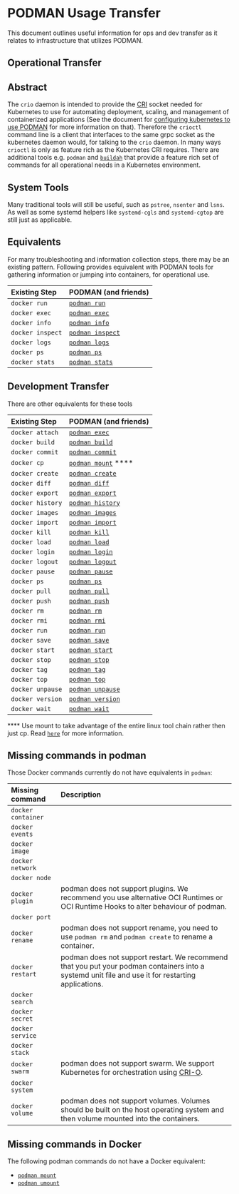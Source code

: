 # PODMAN Usage Transfer

This document outlines useful information for ops and dev transfer as it relates to infrastructure that utilizes PODMAN.

## Operational Transfer

## Abstract

The `crio` daemon is intended to provide the [CRI](https://github.com/kubernetes/community/blob/master/contributors/devel/container-runtime-interface.md) socket needed for Kubernetes to use for automating deployment, scaling, and management of containerized applications (See the document for [configuring kubernetes to use PODMAN](./kubernetes.md) for more information on that).
Therefore the `crioctl` command line is a client that interfaces to the same grpc socket as the kubernetes daemon would, for talking to the `crio` daemon.
In many ways `crioctl` is only as feature rich as the Kubernetes CRI requires.
There are additional tools e.g. `podman` and [`buildah`](https://github.com/projectatomic/buildah) that provide a feature rich set of commands for all operational needs in a Kubernetes environment.


## System Tools

Many traditional tools will still be useful, such as `pstree`, `nsenter` and `lsns`.
As well as some systemd helpers like `systemd-cgls` and `systemd-cgtop` are still just as applicable.

## Equivalents

For many troubleshooting and information collection steps, there may be an existing pattern.
Following provides equivalent with PODMAN tools for gathering information or jumping into containers, for operational use.

| Existing Step | PODMAN (and friends) |
| :--- | :--- |
| `docker run`  | [`podman run`](./docs/podman-run.1.md) |
| `docker exec` | [`podman exec`](./docs/podman-exec.1.md) |
| `docker info` | [`podman info`](./docs/podman-info.1.md)  |
| `docker inspect` | [`podman inspect`](./docs/podman-inspect.1.md)       |
| `docker logs` | [`podman logs`](./docs/podman-logs.1.md)                 |
| `docker ps`   | [`podman ps`](./docs/podman-ps.1.md) |
| `docker stats`| [`podman stats`](./docs/podman-stats.1.md)|

## Development Transfer

There are other equivalents for these tools

| Existing Step | PODMAN (and friends) |
| :--- | :--- |
| `docker attach` | [`podman exec`](./docs/podman-attach.1.md)|
| `docker build`  | [`podman build`](./docs/podman-build.1.md) |
| `docker commit` | [`podman commit`](./docs/podman-commit.1.md)|
| `docker cp`     | [`podman mount`](./docs/podman-cp.1.md) ****   |
| `docker create` | [`podman create`](./docs/podman-create.1.md)  |
| `docker diff`   | [`podman diff`](./docs/podman-diff.1.md)      |
| `docker export` | [`podman export`](./docs/podman-export.1.md)  |
| `docker history`| [`podman history`](./docs/podman-history.1.md)|
| `docker images` | [`podman images`](./docs/podman-images.1.md)  |
| `docker import` | [`podman import`](./docs/podman-import.1.md)  |
| `docker kill`   | [`podman kill`](./docs/podman-kill.1.md)      |
| `docker load`   | [`podman load`](./docs/podman-load.1.md)      |
| `docker login`  | [`podman login`](./docs/podman-login.1.md)    |
| `docker logout` | [`podman logout`](./docs/podman-logout.1.md)  |
| `docker pause`  | [`podman pause`](./docs/podman-pause.1.md)    |
| `docker ps`     | [`podman ps`](./docs/podman-ps.1.md)          |
| `docker pull`   | [`podman pull`](./docs/podman-pull.1.md)      |
| `docker push`   | [`podman push`](./docs/podman-push.1.md)      |
| `docker rm`     | [`podman rm`](./docs/podman-rm.1.md)          |
| `docker rmi`    | [`podman rmi`](./docs/podman-rmi.1.md)        |
| `docker run`    | [`podman run`](./docs/podman-run.1.md)        |
| `docker save`   | [`podman save`](./docs/podman-save.1.md)      |
| `docker start`  | [`podman start`](./docs/podman-start.1.md)    |
| `docker stop`   | [`podman stop`](./docs/podman-stop.1.md)      |
| `docker tag`    | [`podman tag`](./docs/podman-tag.1.md)        |
| `docker top`    | [`podman top`](./docs/podman-top.1.md)        |
| `docker unpause`| [`podman unpause`](./docs/podman-unpause.1.md)|
| `docker version`| [`podman version`](./docs/podman-version.1.md)|
| `docker wait`   | [`podman wait`](./docs/podman-wait.1.md)   |

**** Use mount to take advantage of the entire linux tool chain rather then just cp.  Read [`here`](./docs/podman-cp.1.md) for more information.

## Missing commands in podman

Those Docker commands currently do not have equivalents in `podman`:

| Missing command | Description|
| :--- | :--- |
| `docker container`||
| `docker events`   ||
| `docker image`    ||
| `docker network`  ||
| `docker node`     ||
| `docker plugin`   |podman does not support plugins.  We recommend you use alternative OCI Runtimes or OCI Runtime Hooks to alter behaviour of podman.|
| `docker port`     ||
| `docker rename`   | podman does not support rename, you need to use `podman rm` and  `podman create` to rename a container.|
| `docker restart`  | podman does not support restart.  We recommend that you put your podman containers into a systemd unit file and use it for restarting applications.|
| `docker search`   ||
| `docker secret`   ||
| `docker service`  ||
| `docker stack`    ||
| `docker swarm`    | podman does not support swarm.  We support Kubernetes for orchestration using [CRI-O](https://github.com/kubernetes-incubator/cri-o).|
| `docker system`   ||
| `docker volume`   | podman does not support volumes.  Volumes should be built on the host operating system and then volume mounted into the containers.|

## Missing commands in Docker

The following podman commands do not have a Docker equivalent:

* [`podman mount`](./docs/podman-mount.1.md)
* [`podman umount`](./docs/podman-umount.1.md)
